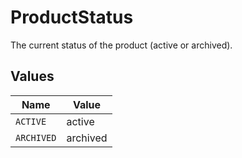 # ProductStatus

The current status of the product (active or archived).


## Values

| Name       | Value      |
| ---------- | ---------- |
| `ACTIVE`   | active     |
| `ARCHIVED` | archived   |